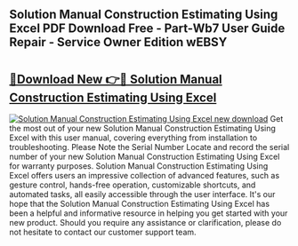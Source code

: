 ## Solution Manual Construction Estimating Using Excel PDF Download Free - Part-Wb7 User Guide Repair - Service Owner Edition wEBSY

# <h2><a href="http://bc70988.oget.top/?id=Solution+Manual+Construction+Estimating+Using+Excel">🔗Download New 👉🔴 Solution Manual Construction Estimating Using Excel</a></h2>

[![Solution Manual Construction Estimating Using Excel new download](https://i.imgur.com/5g1atiW.png)](http://bc70988.oget.top/?id=Solution+Manual+Construction+Estimating+Using+Excel)
Get the most out of your new Solution Manual Construction Estimating Using Excel with this user manual, covering everything from installation to troubleshooting. Please Note the Serial Number Locate and record the serial number of your new Solution Manual Construction Estimating Using Excel for warranty purposes. Solution Manual Construction Estimating Using Excel offers users an impressive collection of advanced features, such as gesture control, hands-free operation, customizable shortcuts, and automated tasks, all easily accessible through the user interface. It's our hope that the Solution Manual Construction Estimating Using Excel has been a helpful and informative resource in helping you get started with your new product. Should you require any assistance or clarification, please do not hesitate to contact our customer support team.
